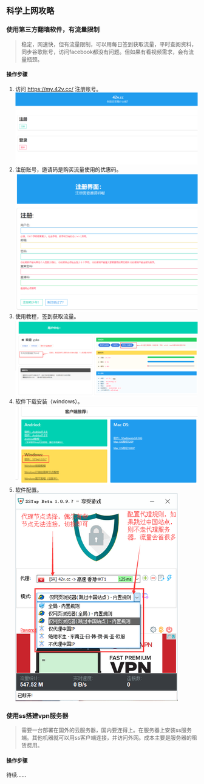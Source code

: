 ## 科学上网攻略
###  使用第三方翻墙软件，有流量限制
> 稳定，网速快，但有流量限制，可以用每日签到获取流量，平时查阅资料，同步谷歌账号，访问facebook都没有问题。但如果有看视频需求，会有流量瓶颈。

#### 操作步骤

1. 访问 https://my.42v.cc/ 注册账号。
    ![](账号.png)
2. 注册账号，邀请码是购买流量使用的优惠码。
    ![](账户注册.png)
1. 使用教程，签到获取流量。
    ![](使用教程1.png)
2. 软件下载安装（windows）。
    ![](使用教程2.png)
3. 软件配置。  
    ![](软件配置1.png)

###  使用ss搭建vpn服务器
> 需要一台部署在国外的云服务器，国内要连得上。在服务器上安装ss服务端。其他机器就可以用ss客户端连接，并访问外网。成本主要是服务器的租赁费用。
#### 操作步骤
待续……


